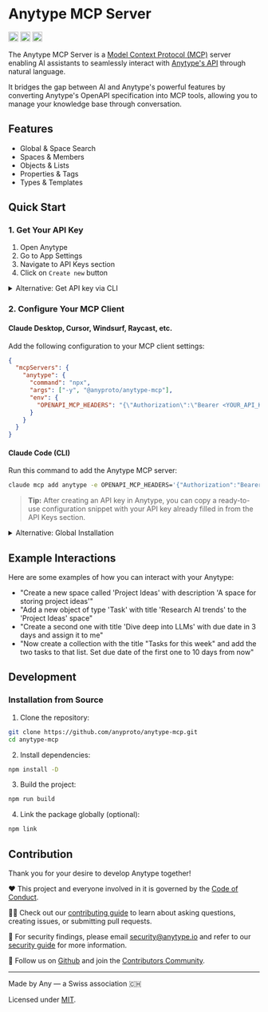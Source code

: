# Anytype MCP Server

<a href="https://npmjs.org/package/@anyproto/anytype-mcp"><img src="https://img.shields.io/npm/v/@anyproto/anytype-mcp.svg" alt="NPM version" height="20" /></a>
<a href="https://cursor.com/install-mcp?name=anytype&config=JTdCJTIyY29tbWFuZCUyMiUzQSUyMm5weCUyMC15JTIwJTQwYW55cHJvdG8lMkZhbnl0eXBlLW1jcCUyMiUyQyUyMmVudiUyMiUzQSU3QiUyMk9QRU5BUElfTUNQX0hFQURFUlMlMjIlM0ElMjIlN0IlNUMlMjJBdXRob3JpemF0aW9uJTVDJTIyJTNBJTVDJTIyQmVhcmVyJTIwJTNDWU9VUl9BUElfS0VZJTNFJTVDJTIyJTJDJTIwJTVDJTIyQW55dHlwZS1WZXJzaW9uJTVDJTIyJTNBJTVDJTIyMjAyNS0wNS0yMCU1QyUyMiU3RCUyMiU3RCU3RA%3D%3D"><img src="https://cursor.com/deeplink/mcp-install-dark.svg" alt="Add anytype MCP server to Cursor" height="20" /></a>
<a href="https://lmstudio.ai/install-mcp?name=anytype&config=eyJjb21tYW5kIjoibnB4IiwiYXJncyI6WyIteSIsIkBhbnlwcm90by9hbnl0eXBlLW1jcCJdLCJlbnYiOnsiT1BFTkFQSV9NQ1BfSEVBREVSUyI6IntcIkF1dGhvcml6YXRpb25cIjpcIkJlYXJlciA8WU9VUl9BUElfS0VZPlwiLCBcIkFueXR5cGUtVmVyc2lvblwiOlwiMjAyNS0wNS0yMFwifSJ9fQ%3D%3D"><img src="https://files.lmstudio.ai/deeplink/mcp-install-light.svg" alt="Add MCP Server anytype to LM Studio" height="20" /></a>

The Anytype MCP Server is a [Model Context Protocol (MCP)](https://modelcontextprotocol.io) server enabling AI assistants to seamlessly interact with [Anytype's API](https://github.com/anyproto/anytype-api) through natural language.

It bridges the gap between AI and Anytype's powerful features by converting Anytype's OpenAPI specification into MCP tools, allowing you to manage your knowledge base through conversation.

## Features

- Global & Space Search
- Spaces & Members
- Objects & Lists
- Properties & Tags
- Types & Templates

## Quick Start

### 1. Get Your API Key

1. Open Anytype
2. Go to App Settings
3. Navigate to API Keys section
4. Click on `Create new` button

<details>
<summary>Alternative: Get API key via CLI</summary>

You can also get your API key using the command line:

```bash
npx -y @anyproto/anytype-mcp get-key
```

</details>

### 2. Configure Your MCP Client

#### Claude Desktop, Cursor, Windsurf, Raycast, etc.

Add the following configuration to your MCP client settings:

```json
{
  "mcpServers": {
    "anytype": {
      "command": "npx",
      "args": ["-y", "@anyproto/anytype-mcp"],
      "env": {
        "OPENAPI_MCP_HEADERS": "{\"Authorization\":\"Bearer <YOUR_API_KEY>\", \"Anytype-Version\":\"2025-05-20\"}"
      }
    }
  }
}
```

#### Claude Code (CLI)

Run this command to add the Anytype MCP server:

```bash
claude mcp add anytype -e OPENAPI_MCP_HEADERS='{"Authorization":"Bearer <YOUR_API_KEY>", "Anytype-Version":"2025-05-20"}' -s user -- npx -y @anyproto/anytype-mcp
```

> **Tip:** After creating an API key in Anytype, you can copy a ready-to-use configuration snippet with your API key already filled in from the API Keys section.

<details>
<summary>Alternative: Global Installation</summary>

If you prefer to install the package globally:

1. Install the package:

```bash
npm install -g @anyproto/anytype-mcp
```

2. Update your MCP client configuration to use the global installation:

```json
{
  "mcpServers": {
    "anytype": {
      "command": "anytype-mcp",
      "env": {
        "OPENAPI_MCP_HEADERS": "{\"Authorization\":\"Bearer <YOUR_API_KEY>\", \"Anytype-Version\":\"2025-05-20\"}"
      }
    }
  }
}
```

</details>

## Example Interactions

Here are some examples of how you can interact with your Anytype:

- "Create a new space called 'Project Ideas' with description 'A space for storing project ideas'"
- "Add a new object of type 'Task' with title 'Research AI trends' to the 'Project Ideas' space"
- "Create a second one with title 'Dive deep into LLMs' with due date in 3 days and assign it to me"
- "Now create a collection with the title "Tasks for this week" and add the two tasks to that list. Set due date of the first one to 10 days from now"

## Development

### Installation from Source

1. Clone the repository:

```bash
git clone https://github.com/anyproto/anytype-mcp.git
cd anytype-mcp
```

2. Install dependencies:

```bash
npm install -D
```

3. Build the project:

```bash
npm run build
```

4. Link the package globally (optional):

```bash
npm link
```

## Contribution

Thank you for your desire to develop Anytype together!

❤️ This project and everyone involved in it is governed by the [Code of Conduct](https://github.com/anyproto/.github/blob/main/docs/CODE_OF_CONDUCT.md).

🧑‍💻 Check out our [contributing guide](https://github.com/anyproto/.github/blob/main/docs/CONTRIBUTING.md) to learn about asking questions, creating issues, or submitting pull requests.

🫢 For security findings, please email [security@anytype.io](mailto:security@anytype.io) and refer to our [security guide](https://github.com/anyproto/.github/blob/main/docs/SECURITY.md) for more information.

🤝 Follow us on [Github](https://github.com/anyproto) and join the [Contributors Community](https://github.com/orgs/anyproto/discussions).

---

Made by Any — a Swiss association 🇨🇭

Licensed under [MIT](./LICENSE.md).

